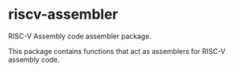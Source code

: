 # riscv-assembler
RISC-V Assembly code assembler package.

This package contains functions that act as assemblers for RISC-V assembly code. 
